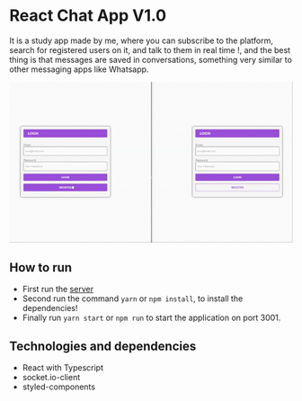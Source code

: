 # React Chat App V1.0

It is a study app made by me, where you can subscribe to the platform, search for registered users on it, and talk to them in real time !, and the best thing is that messages are saved in conversations, something very similar to other messaging apps like Whatsapp.

![](https://github.com/victormarques-ia/react-chat-app-v1/blob/main/src/assets/react_chat.gif)

## How to run

- First run the [server](https://github.com/victormarques-ia/mongo-chat-app)
- Second run the command `yarn` or `npm install`, to install the dependencies! 
- Finally run `yarn start` or `npm run` to start the application on port 3001.

## Technologies and dependencies

- React with Typescript
- socket.io-client
- styled-components
